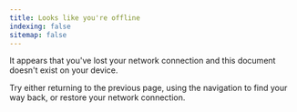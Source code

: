 ```yaml
---
title: Looks like you're offline
indexing: false
sitemap: false
---
```


It appears that you've lost your network connection and this document doesn't
exist on your device.

Try either returning to the previous page, using the navigation to find your way
back, or restore your network connection.
